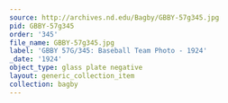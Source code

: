```yaml
---
source: http://archives.nd.edu/Bagby/GBBY-57g345.jpg
pid: GBBY-57g345
order: '345'
file_name: GBBY-57g345.jpg
label: 'GBBY 57G/345: Baseball Team Photo - 1924'
_date: '1924'
object_type: glass plate negative
layout: generic_collection_item
collection: bagby
---
```

